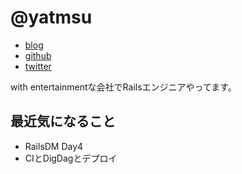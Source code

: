 # @yatmsu

- [blog](http://yatmsu.hatenablog.com/)
- [github](https://github.com/yatmsu)
- [twitter](https://twitter.com/yatmsu)

with entertainmentな会社でRailsエンジニアやってます。

## 最近気になること

* RailsDM Day4
* CIとDigDagとデプロイ

